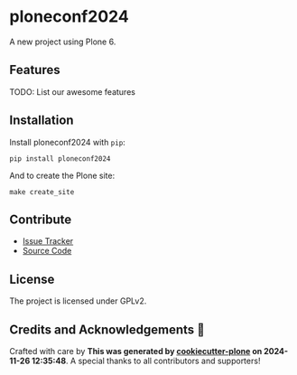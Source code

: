 # ploneconf2024

A new project using Plone 6.

## Features

TODO: List our awesome features

## Installation

Install ploneconf2024 with `pip`:

```shell
pip install ploneconf2024
```
And to create the Plone site:

```shell
make create_site
```

## Contribute

- [Issue Tracker](https://github.com/duchenean/ploneconf2024/issues)
- [Source Code](https://github.com/duchenean/ploneconf2024/)

## License

The project is licensed under GPLv2.

## Credits and Acknowledgements 🙏

Crafted with care by **This was generated by [cookiecutter-plone](https://github.com/plone/cookieplone-templates/backend_addon) on 2024-11-26 12:35:48**. A special thanks to all contributors and supporters!
